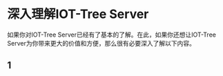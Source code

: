 深入理解IOT-Tree Server
==

如果你对IOT-Tree Server已经有了基本的了解。在此，如果你还想让IOT-Tree Server为你带来更大的价值和方便，那么很有必要深入了解以下内容。

## 1 
